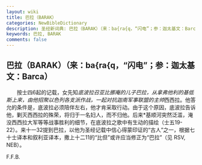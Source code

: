 ```yaml
---
layout: wiki
title: 巴拉（BARAK）
categories: NewBibleDictionary
description: 圣经新词典: 巴拉（BARAK）（来：ba{ra{q，“闪电”；参：迦太基文：Barca）
keywords: 巴拉, BARAK
comments: false
---
```


## 巴拉（BARAK）（来：ba{ra{q，“闪电”；参：迦太基文：Barca）

　　按士四6起的记载，女先知*底波拉召亚比挪庵的儿子巴拉，从拿弗他利的基低斯上来，由他招聚以色列各支派作战，一起对抗迦南军事联盟的主帅*西西拉。他答允的条件是，底波拉必须陪伴左右，他才肯采取行动。由于这个原因，底波拉告诉他，剿灭西西拉的殊荣，将归于一名妇人，而不归他。后来*基顺河突然泛滥，淹没西西拉大军等等战事胜利的细节，在底波拉之歌中有生动的描绘（士五19-22）。来十一32提到巴拉，以他为圣经记载中信心得蒙印证的“古人”之一，根据七十士译本和叙利亚译本，撒上十二11的“比但”或许应当修正为“巴拉”（见 RSV, NEB）。

F.F.B.






